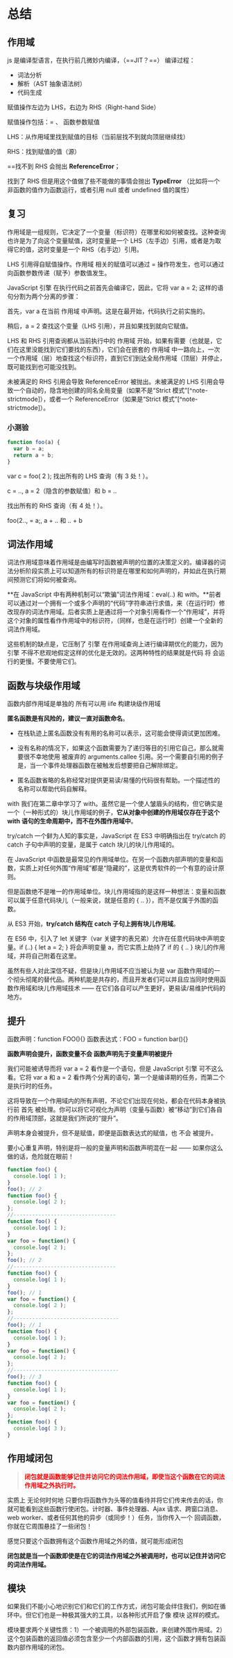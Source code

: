 # 总结

## 作用域

js 是编译型语言，在执行前几微妙内编译，（==JIT？==）
编译过程：

- 词法分析
- 解析（AST 抽象语法树）
- 代码生成

赋值操作左边为 LHS，右边为 RHS（Right-hand Side）

赋值操作包括：= 、 函数参数赋值

LHS：从作用域里找到赋值的目标（当前层找不到就向顶层继续找）

RHS：找到赋值的值（源）

==找不到 RHS 会抛出 **ReferenceError**；

找到了 RHS 但是用这个值做了些不能做的事情会抛出 **TypeError** （比如将一个非函数的值作为函数运行，或者引用 null 或者 undefined 值的属性）

## 复习

作用域是一组规则，它决定了一个变量（标识符）在哪里和如何被查找。这种查询也许是为了向这个变量赋值，这时变量是一个 LHS（左手边）引用，或者是为取得它的值，这时变量是一个 RHS（右手边）引用。

LHS 引用得自赋值操作。作用域 相关的赋值可以通过 = 操作符发生，也可以通过向函数参数传递（赋予）参数值发生。

JavaScript 引擎 在执行代码之前首先会编译它，因此，它将 var a = 2; 这样的语句分割为两个分离的步骤：

首先，var a 在当前 作用域 中声明。这是在最开始，代码执行之前实施的。

稍后，a = 2 查找这个变量（LHS 引用），并且如果找到就向它赋值。

LHS 和 RHS 引用查询都从当前执行中的 作用域 开始，如果有需要（也就是，它们在这里没能找到它们要找的东西），它们会在嵌套的 作用域 中一路向上，一次一个作用域（层）地查找这个标识符，直到它们到达全局作用域（顶层）并停止，既可能找到也可能没找到。

未被满足的 RHS 引用会导致 ReferenceError 被抛出。未被满足的 LHS 引用会导致一个自动的，隐含地创建的同名全局变量（如果不是“Strict 模式”[^note-strictmode]），或者一个 ReferenceError（如果是“Strict 模式”[^note-strictmode]）。

### 小测验

```javascript
function foo(a) {
  var b = a;
  return a + b;
}
```

var c = foo( 2 );
找出所有的 LHS 查询（有 3 处！）。

c = .., a = 2（隐含的参数赋值）和 b = ..

找出所有的 RHS 查询（有 4 处！）。

foo(2.., = a;, a + .. 和 .. + b

## 词法作用域

词法作用域意味着作用域是由编写时函数被声明的位置的决策定义的。编译器的词法分析阶段实质上可以知道所有的标识符是在哪里和如何声明的，并如此在执行期间预测它们将如何被查询。

**在 JavaScript 中有两种机制可以“欺骗”词法作用域：eval(..) 和 with。**前者可以通过对一个拥有一个或多个声明的“代码”字符串进行求值，来（在运行时）修改现存的词法作用域。后者实质上是通过将一个对象引用看作一个“作用域”，并将这个对象的属性看作作用域中的标识符，（同样，也是在运行时）创建一个全新的词法作用域。

这些机制的缺点是，它压制了 引擎 在作用域查询上进行编译期优化的能力，因为 引擎 不得不悲观地假定这样的优化是无效的。这两种特性的结果就是代码 将 会运行的更慢。不要使用它们。

## 函数与块级作用域

函数内部作用域是单独的
所有可以用 iife 构建块级作用域

**匿名函数是有风险的，建议一直对函数命名**。

- 在栈轨迹上匿名函数没有有用的名称可以表示，这可能会使得调试更加困难。

- 没有名称的情况下，如果这个函数需要为了递归等目的引用它自己，那么就需要很不幸地使用 被废弃的 arguments.callee 引用。另一个需要自引用的例子是，当一个事件处理器函数在被触发后想要把自己解除绑定。

- 匿名函数省略的名称经常对提供更易读/易懂的代码很有帮助。一个描述性的名称可以帮助代码自解释。

with
我们在第二章中学习了 with。虽然它是一个使人皱眉头的结构，但它确实是一个（一种形式的）块儿作用域的例子，**它从对象中创建的作用域仅存在于这个 with 语句的生命周期中，而不在外围作用域中**。

try/catch
一个鲜为人知的事实是，JavaScript 在 ES3 中明确指出在 try/catch 的 catch 子句中声明的变量，是属于 catch 块儿的块儿作用域的。

在 JavaScript 中函数是最常见的作用域单位。在另一个函数内部声明的变量和函数，实质上对任何外围“作用域”都是“隐藏的”，这是优秀软件的一个有意的设计原则。

但是函数绝不是唯一的作用域单位。块儿作用域指的是这样一种想法：变量和函数可以属于任意代码块儿（一般来说，就是任意的 { .. }），而不是仅属于外围的函数。

从 ES3 开始，**try/catch 结构在 catch 子句上拥有块儿作用域**。

在 ES6 中，引入了 let 关键字（var 关键字的表兄弟）允许在任意代码块中声明变量。if (..) { let a = 2; } 将会声明变量 a，而它实质上劫持了 if 的 { .. } 块儿的作用域，并将自己附着在这里。

虽然有些人对此深信不疑，但是块儿作用域不应当被认为是 var 函数作用域的一个彻头彻尾的替代品。两种机能是共存的，而且开发者们可以并且应当同时使用函数作用域和块儿作用域技术 —— 在它们各自可以产生更好，更易读/易维护代码的地方。

## 提升

函数声明：function FOO(){}
函数表达式：FOO = function bar(){}

**函数声明会提升，函数变量不会
函数声明先于变量声明被提升**

我们可能被诱导而将 var a = 2 看作是一个语句，但是 JavaScript 引擎 可不这么看。它将 var a 和 a = 2 看作两个分离的语句，第一个是编译期的任务，而第二个是执行时的任务。

这将导致在一个作用域内的所有声明，不论它们出现在何处，都会在代码本身被执行前 首先 被处理。你可以将它可视化为声明（变量与函数）被“移动”到它们各自的作用域顶部，这就是我们所说的“提升”。

声明本身会被提升，但不是赋值，即便是函数表达式的赋值，也 不会 被提升。

要小心重复声明，特别是将一般的变量声明和函数声明混在一起 —— 如果你这么做的话，危险就在眼前！

```javascript
function foo() {
  console.log( 1 );
}
foo(); // 2
function foo() {
  console.log( 2 );
};
//---------------------------------
function foo() {
  console.log( 1 );
}
var foo = function() {
  console.log( 2 );
};
foo(); // 2
//---------------------------------
function foo() {
  console.log( 1 );
}
foo(); // 1
var foo = function() {
  console.log( 2 );
};
//----------------------------------
foo(); // 1
function foo() {
  console.log( 1 );
}
var foo = function() {
  console.log( 2 );
};
//----------------------------------
foo(); // 3
function foo() {
  console.log( 1 );
}
var foo = function() {
  console.log( 2 );
};
function foo() {
  console.log( 3 );
}
```

## 作用域闭包

> <font color="red">**闭包就是函数能够记住并访问它的词法作用域，即使当这个函数在它的词法作用域之外执行时。**</font>

实质上 无论何时何地 只要你将函数作为头等的值看待并将它们传来传去的话，你就可能看到这些函数行使闭包。计时器、事件处理器、Ajax 请求、跨窗口消息、web worker、或者任何其他的异步（或同步！）任务，当你传入一个 回调函数，你就在它周围悬挂了一些闭包！

感觉只要这个函数拥有这个函数作用域之外的值，就可能形成闭包

**闭包就是当一个函数即使是在它的词法作用域之外被调用时，也可以记住并访问它的词法作用域。**

## 模块

如果我们不能小心地识别它们和它们的工作方式，闭包可能会绊住我们，例如在循环中。但它们也是一种极其强大的工具，以各种形式开启了像 模块 这样的模式。

模块要求两个关键性质：1）一个被调用的外部包装函数，来创建外围作用域。2）这个包装函数的返回值必须包含至少一个内部函数的引用，这个函数才拥有包装函数内部作用域的闭包。

